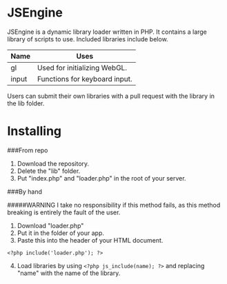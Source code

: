 JSEngine
========

JSEngine is a dynamic library loader written in PHP. It contains a large library of scripts to use. Included libraries include below.

Name       | Uses
---------- | ----------------------------
gl         | Used for initializing WebGL.
input      | Functions for keyboard input.

Users can submit their own libraries with a pull request with the library in the lib folder.

Installing
==========

###From repo

1. Download the repository.
2. Delete the "lib" folder.
3. Put "index.php" and "loader.php" in the root of your server.

###By hand

#####WARNING I take no responsibility if this method fails, as this method breaking is entirely the fault of the user.

1. Download "loader.php"
2. Put it in the folder of your app.
3. Paste this into the header of your HTML document.

```
<?php include('loader.php'); ?>
```

4. Load libraries by using `<?php js_include(name); ?>` and replacing "name" with the name of the library.